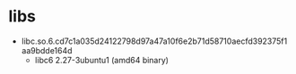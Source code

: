 # libs


* libc.so.6.cd7c1a035d24122798d97a47a10f6e2b71d58710aecfd392375f1aa9bdde164d
	* libc6 2.27-3ubuntu1 (amd64 binary)

